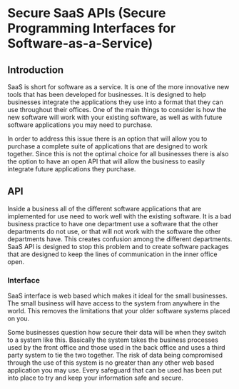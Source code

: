 # Secure SaaS APIs (Secure Programming Interfaces for Software-as-a-Service)

## Introduction
SaaS is short for software as a service. It is one of the more innovative new tools that has been developed for businesses. It is designed to help businesses integrate the applications they use into a format that they can use throughout their offices. One of the main things to consider is how the new software will work with your existing software, as well as with future software applications you may need to purchase.

In order to address this issue there is an option that will allow you to purchase a complete suite of applications that are designed to work together. Since this is not the optimal choice for all businesses there is also the option to have an open API that will allow the business to easily integrate future applications they purchase.

## API
Inside a business all of the different software applications that are implemented for use need to work well with the existing software. It is a bad business practice to have one department use a software that the other departments do not use, or that will not work with the software the other departments have. This creates confusion among the different departments. SaaS API is designed to stop this problem and to create software packages that are designed to keep the lines of communication in the inner office open.

### Interface
SaaS interface is web based which makes it ideal for the small businesses. The small business will have access to the system from anywhere in the world. This removes the limitations that your older software systems placed on you.

Some businesses question how secure their data will be when they switch to a system like this. Basically the system takes the business processes used by the front office and those used in the back office and uses a third party system to tie the two together. The risk of data being compromised through the use of this system is no greater than any other web based application you may use. Every safeguard that can be used has been put into place to try and keep your information safe and secure.
